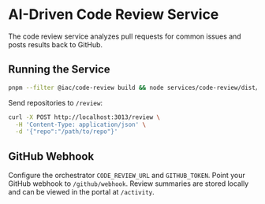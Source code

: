 # AI-Driven Code Review Service

The code review service analyzes pull requests for common issues and posts
results back to GitHub.

## Running the Service

```bash
pnpm --filter @iac/code-review build && node services/code-review/dist/index.js
```

Send repositories to `/review`:

```bash
curl -X POST http://localhost:3013/review \
  -H 'Content-Type: application/json' \
  -d '{"repo":"/path/to/repo"}'
```

## GitHub Webhook

Configure the orchestrator `CODE_REVIEW_URL` and `GITHUB_TOKEN`. Point your
GitHub webhook to `/github/webhook`. Review summaries are stored locally and can
be viewed in the portal at `/activity`.
